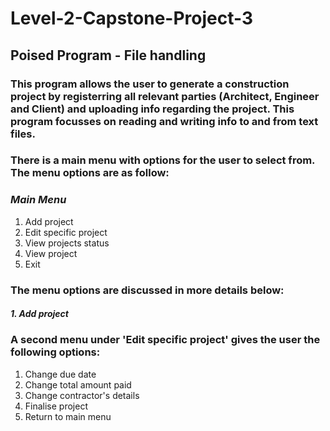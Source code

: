 # Level-2-Capstone-Project-3
## Poised Program - File handling
### This program allows the user to generate a construction project by registerring all relevant parties (Architect, Engineer and Client) and uploading info regarding the project. This program focusses on reading and writing info to and from text files.
### There is a main menu with options for the user to select from. The menu options are as follow:
### *Main Menu*
1. Add project
2. Edit specific project
3. View projects status
4. View project
5. Exit
### The menu options are discussed in more details below:
#### *1. Add project*
### A second menu under 'Edit specific project' gives the user the following options:
1. Change due date
2. Change total amount paid
3. Change contractor's details
4. Finalise project
5. Return to main menu
